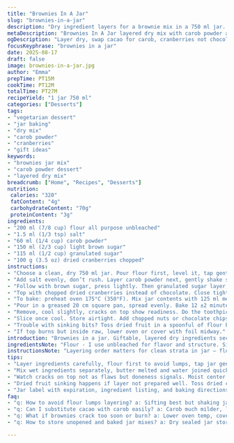 ```yaml
---
title: "Brownies In A Jar"
slug: "brownies-in-a-jar"
description: "Dry ingredient layers for a brownie mix in a 750 ml jar. Vegetarian, nut-free, egg-free. Adjusted quantities with cacao swapped for carob powder and black chocolate replaced by dried cranberries for a tart twist. Simple layering creates visual appeal. Mix wet ingredients at home before baking. Storing the jar allows gift-giving-ready mix. Watch for quick baking cues: cracks, moist centers, not a toothpick drenched. Common issues? Flour lumps, sugar clumps. Fix by sifting or shaking the jar. Swap cassonade for coconut sugar if needed. Sensorial: chocolaty aroma, subtle tart bursts from cranberries. Not too sweet, bitter notes balanced. Short bake time with visual checks beats timers."
metaDescription: "Brownies In A Jar layered dry mix with carob powder and tart cranberries. Gift-ready 750 ml jar. Bake fast by senses, skip toothpick soak, watch cracks and moist center."
ogDescription: "Layer dry, swap cacao for carob, cranberries not chocolate. Bake 12 mins, edges firm, middle moist. Watch cracks, smell chocolaty-fruity aroma. Gift-ready jar mix."
focusKeyphrase: "brownies in a jar"
date: 2025-08-17
draft: false
image: brownies-in-a-jar.jpg
author: "Emma"
prepTime: PT15M
cookTime: PT12M
totalTime: PT27M
recipeYield: "1 jar 750 ml"
categories: ["Desserts"]
tags:
- "vegetarian dessert"
- "jar baking"
- "dry mix"
- "carob powder"
- "cranberries"
- "gift ideas"
keywords:
- "brownies jar mix"
- "carob powder dessert"
- "layered dry mix"
breadcrumb: ["Home", "Recipes", "Desserts"]
nutrition: 
 calories: "320"
 fatContent: "4g"
 carbohydrateContent: "70g"
 proteinContent: "3g"
ingredients:
- "200 ml (7/8 cup) flour all purpose unbleached"
- "1.5 ml (1/3 tsp) salt"
- "60 ml (1/4 cup) carob powder"
- "150 ml (2/3 cup) light brown sugar"
- "115 ml (1/2 cup) granulated sugar"
- "100 g (3.5 oz) dried cranberries chopped"
instructions:
- "Choose a clean, dry 750 ml jar. Pour flour first, level it, tap gently to settle."
- "Add salt evenly, don’t rush. Layer carob powder next, gently shake sides to avoid clumps."
- "Follow with brown sugar, press lightly. Then granulated sugar layer, smooth surface."
- "Top with chopped dried cranberries instead of chocolate. Close tightly."
- "To bake: preheat oven 175°C (350°F). Mix jar contents with 125 ml melted butter and 60 ml water until just combined — avoid overmix."
- "Pour in a greased 20 cm square pan, spread evenly. Bake 12 ±2 minutes. Edges firm, middle moist but not wobbly."
- "Remove, cool slightly, cracks on top show readiness. Do the toothpick test — moist crumbs, not a soaked tip."
- "Slice once cool. Store airtight. Add chopped nuts or chocolate chips last minute if you want crunch or richness."
- "Trouble with sinking bits? Toss dried fruit in a spoonful of flour before layering. Prevents sinking during baking."
- "If top burns but inside raw, lower oven or cover with foil midway."
introduction: "Brownies in a jar. Giftable, layered dry ingredients sectioned in a glass container. Makes a neat present. I revamped the usual recipe, swapped bitter cacao for carob — milder, no caffeine buzz. Switched chocolate chunks for tart cranberries, adds dimension, surprise bite. No eggs, no nuts here. Shaky jars, layered sugar and flour — takes some patience but creates a nice visual effect. Mixing wet before baking speeds things up. Watch bake time, they go fast. Brownies crack when done, moist feel underneath. Learned to trust textures, not clocks. If browning too fast, drop temp. Common mistake: clumpy cocoa ruins layers; sift or tap jar. This mix brings kitchen aromas without fuss."
ingredientsNote: "Flour - I use unbleached for flavor and structure. Sifting is ideal but shaking suffices. Salt balances sweetness; never skip. Carob powder replaces cacao — less bitter, lighter. Brown sugar adds moisture and depth, granulated sugar sharp sweetness. Coconut sugar works as a swap for a caramel hint. Dried cranberries instead of chocolate bits for chew and tart contrast — if unavailable, raisins or dried cherries. Regular chocolate can be used but adds mess. For nuts, add just before baking or layer on top, keeps texture intact. Store in dry place, sealed tight to prevent moisture ruining the powder layers."
instructionsNote: "Layering order matters for clean strata in jar — flour first, salt dispersed, powders next, sugars, then fruit last. Press each gently to reduce air. Don’t shake violently or ingredients mix prematurely. When ready to bake, mix wet separately, then combine quickly to avoid gluten overdevelopment — no chewy brownies here. Baking time varies—listen for oven sounds, watch for cracks. Edges firm but center jiggles slightly; that’s the sweet spot. If edges brown too soon, foil covers work wonders. Let cool in pan for texture reset. Slice with sharp knife, wipe between cuts. Practical tip — label jars with expiry, ingredients, and directions inside the lid."
tips:
- "Layer ingredients carefully, flour first to avoid lumps, tap jar gently. Salt evenly scattered to balance sugar harshness later. Powder layers go next, shake sides lightly to prevent clumping but don’t mix. Brown sugar pressed but not packed tight, granulated sugar smooth on top. Cranberries dry, chopped and last, keep layers visible. Avoid violent shaking, crust forms better with settled dry strata."
- "Mix wet ingredients separately, butter melted and water joined quickly. Combine with dry mix fast, minimal stirring only. Overmix leads to dense or chewy texture, hard to reverse afterward. Patience to mix just until blended, then straight to pan. Greased 20 cm square, pour, spread evenly but gently to keep air bubbles in check. Bake 175°C; 10–14 minutes range, edges should firm, not browned too dark."
- "Watch cracks on top not as flaws but doneness signals. Moist center feels soft, jiggle when prodded lightly. Toothpick test tricky — avoid soaked tip, crumbs better. Burned top but raw inside means temp off or uneven heat; cover with foil midway helps control. Dry mix with lumps? Use sifter or rapid gentle shakes in jar before layering. Clumped sugar caused by humidity or static; break apart carefully to save layers."
- "Dried fruit sinking happens if layer not prepared well. Toss dried cranberries with small spoonful flour before adding layer for suspension during baking. Prevents fruit from falling to bottom crust. Swap cassonade for coconut sugar if caramel notes wanted, brown sugar keeps moisture. For crunch, nuts or chocolate chips added last minute to batter, not jar, prevents sogginess or soggy texture layers. Store airtight, keep dry to maintain visual appeal and freshness."
- "Jar label with expiration, ingredient listing, and baking directions under lid is practical. Frozen brownies freeze well about 2 weeks, thaw fully before slicing. Substitutions like almond or oat flour for gluten-free, liquid adjustments reductions needed. Coconut oil added to wet mix boosts moist density if mix feels dry. Smell test, sharp carob aroma with fruity cranberry notes letting you know freshness intact. Too sweet? Reduce sugars marginally, dried fruit adds natural sugar."
faq:
- "q: How to avoid flour lumps layering? a: Sifting best but shaking jar helps. Gentle tapping after flour poured then quick gentle shake with salt next layers. Clumps stall smooth stacking so break with spoon if needed. Humidity plays a role too, dry environment preferred."
- "q: Can I substitute cacao with carob easily? a: Carob much milder, less bitter, no caffeine. If swapping dry powders use equal amounts, flavor lighter but sweeter. Some notice woody tones, pairs well with brown sugar or coconut sugar. Chocolate chunk swap works if want richness not tartness of cranberries."
- "q: What if brownies crack too soon or burn? a: Lower oven temp, cover top with foil halfway bake. Cracks early sometimes signal hot oven or dry batter. Moist center jiggle indicator, burnt edges means uneven heat. Using a pan with even heat distribution helps; watch baking, don’t rely solely on timer."
- "q: How to store unopened and baked jar mixes? a: Dry sealed jar stored cool, no moisture, lasts weeks. Once baked, airtight container or wrap tight. Refrigerate prolongs freshness but humidity risk. Freeze sliced brownies for 2 weeks max; thaw before cutting. Label jars to avoid confusion, keep directions handy."

---
```

